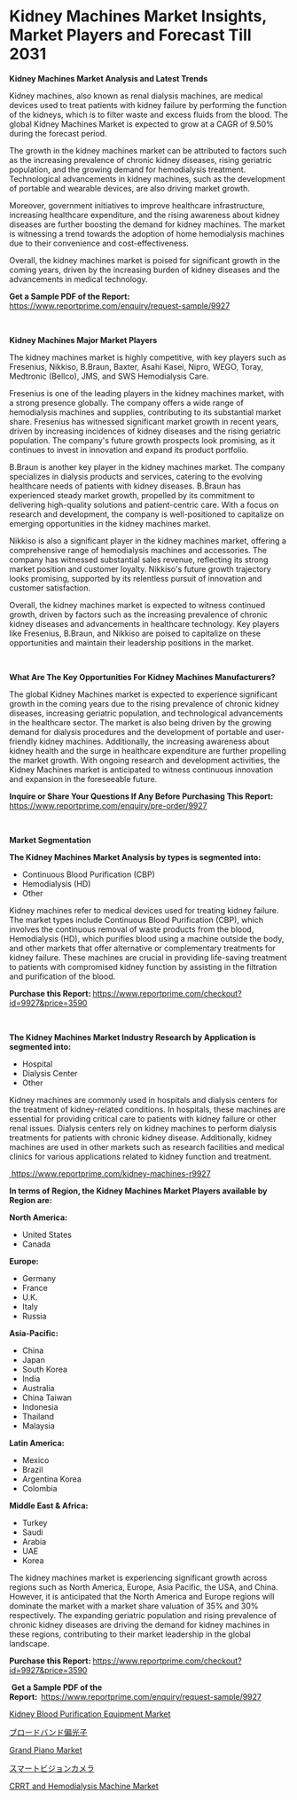 <p><h1>Kidney Machines Market Insights, Market Players and Forecast Till 2031</h1></p><p><strong>Kidney Machines Market Analysis and Latest Trends</strong></p>
<p><p>Kidney machines, also known as renal dialysis machines, are medical devices used to treat patients with kidney failure by performing the function of the kidneys, which is to filter waste and excess fluids from the blood. The global Kidney Machines Market is expected to grow at a CAGR of 9.50% during the forecast period.</p><p>The growth in the kidney machines market can be attributed to factors such as the increasing prevalence of chronic kidney diseases, rising geriatric population, and the growing demand for hemodialysis treatment. Technological advancements in kidney machines, such as the development of portable and wearable devices, are also driving market growth.</p><p>Moreover, government initiatives to improve healthcare infrastructure, increasing healthcare expenditure, and the rising awareness about kidney diseases are further boosting the demand for kidney machines. The market is witnessing a trend towards the adoption of home hemodialysis machines due to their convenience and cost-effectiveness.</p><p>Overall, the kidney machines market is poised for significant growth in the coming years, driven by the increasing burden of kidney diseases and the advancements in medical technology.</p></p>
<p><strong>Get a Sample PDF of the Report:&nbsp;</strong> <a href="https://www.reportprime.com/enquiry/request-sample/9927">https://www.reportprime.com/enquiry/request-sample/9927</a></p>
<p>&nbsp;</p>
<p><strong>Kidney Machines Major Market Players</strong></p>
<p><p>The kidney machines market is highly competitive, with key players such as Fresenius, Nikkiso, B.Braun, Baxter, Asahi Kasei, Nipro, WEGO, Toray, Medtronic (Bellco), JMS, and SWS Hemodialysis Care. </p><p>Fresenius is one of the leading players in the kidney machines market, with a strong presence globally. The company offers a wide range of hemodialysis machines and supplies, contributing to its substantial market share. Fresenius has witnessed significant market growth in recent years, driven by increasing incidences of kidney diseases and the rising geriatric population. The company's future growth prospects look promising, as it continues to invest in innovation and expand its product portfolio.</p><p>B.Braun is another key player in the kidney machines market. The company specializes in dialysis products and services, catering to the evolving healthcare needs of patients with kidney diseases. B.Braun has experienced steady market growth, propelled by its commitment to delivering high-quality solutions and patient-centric care. With a focus on research and development, the company is well-positioned to capitalize on emerging opportunities in the kidney machines market.</p><p>Nikkiso is also a significant player in the kidney machines market, offering a comprehensive range of hemodialysis machines and accessories. The company has witnessed substantial sales revenue, reflecting its strong market position and customer loyalty. Nikkiso's future growth trajectory looks promising, supported by its relentless pursuit of innovation and customer satisfaction.</p><p>Overall, the kidney machines market is expected to witness continued growth, driven by factors such as the increasing prevalence of chronic kidney diseases and advancements in healthcare technology. Key players like Fresenius, B.Braun, and Nikkiso are poised to capitalize on these opportunities and maintain their leadership positions in the market.</p></p>
<p>&nbsp;</p>
<p><strong>What Are The Key Opportunities For Kidney Machines Manufacturers?</strong></p>
<p><p>The global Kidney Machines market is expected to experience significant growth in the coming years due to the rising prevalence of chronic kidney diseases, increasing geriatric population, and technological advancements in the healthcare sector. The market is also being driven by the growing demand for dialysis procedures and the development of portable and user-friendly kidney machines. Additionally, the increasing awareness about kidney health and the surge in healthcare expenditure are further propelling the market growth. With ongoing research and development activities, the Kidney Machines market is anticipated to witness continuous innovation and expansion in the foreseeable future.</p></p>
<p><strong>Inquire or Share Your Questions If Any Before Purchasing This Report:</strong> <a href="https://www.reportprime.com/enquiry/pre-order/9927">https://www.reportprime.com/enquiry/pre-order/9927</a></p>
<p>&nbsp;</p>
<p><strong>Market Segmentation</strong></p>
<p><strong>The Kidney Machines Market Analysis by types is segmented into:</strong></p>
<p><ul><li>Continuous Blood Purification (CBP)</li><li>Hemodialysis (HD)</li><li>Other</li></ul></p>
<p><p>Kidney machines refer to medical devices used for treating kidney failure. The market types include Continuous Blood Purification (CBP), which involves the continuous removal of waste products from the blood, Hemodialysis (HD), which purifies blood using a machine outside the body, and other markets that offer alternative or complementary treatments for kidney failure. These machines are crucial in providing life-saving treatment to patients with compromised kidney function by assisting in the filtration and purification of the blood.</p></p>
<p><strong>Purchase this Report:&nbsp;</strong><a href="https://www.reportprime.com/checkout?id=9927&price=3590">https://www.reportprime.com/checkout?id=9927&price=3590</a></p>
<p>&nbsp;</p>
<p><strong>The Kidney Machines Market Industry Research by Application is segmented into:</strong></p>
<p><ul><li>Hospital</li><li>Dialysis Center</li><li>Other</li></ul></p>
<p><p>Kidney machines are commonly used in hospitals and dialysis centers for the treatment of kidney-related conditions. In hospitals, these machines are essential for providing critical care to patients with kidney failure or other renal issues. Dialysis centers rely on kidney machines to perform dialysis treatments for patients with chronic kidney disease. Additionally, kidney machines are used in other markets such as research facilities and medical clinics for various applications related to kidney function and treatment.</p></p>
<p><a href="https://www.reportprime.com/kidney-machines-r9927">&nbsp;https://www.reportprime.com/kidney-machines-r9927</a></p>
<p><strong>In terms of Region, the Kidney Machines Market Players available by Region are:</strong></p>
<p>
    <p> <strong> North America: </strong>
        <ul>
            <li>United States</li>
            <li>Canada</li>
        </ul>
        </p> 
    <p> <strong> Europe: </strong>
        <ul>
            <li>Germany</li>
            <li>France</li>
            <li>U.K.</li>
            <li>Italy</li>
            <li>Russia</li>
        </ul>
        </p> 
    <p> <strong> Asia-Pacific: </strong>
        <ul>
            <li>China</li>
            <li>Japan</li>
            <li>South Korea</li>
            <li>India</li>
            <li>Australia</li>
            <li>China Taiwan</li>
            <li>Indonesia</li>
            <li>Thailand</li>
            <li>Malaysia</li>
        </ul>
        </p> 
    <p> <strong> Latin America: </strong>
        <ul>
            <li>Mexico</li>
            <li>Brazil</li>
            <li>Argentina Korea</li>
            <li>Colombia</li>
        </ul>
        </p> 
    <p> <strong> Middle East & Africa: </strong>
        <ul>
            <li>Turkey</li>
            <li>Saudi</li>
            <li>Arabia</li>
            <li>UAE</li>
            <li>Korea</li>
        </ul>
    </p>
    </p>
<p><p>The kidney machines market is experiencing significant growth across regions such as North America, Europe, Asia Pacific, the USA, and China. However, it is anticipated that the North America and Europe regions will dominate the market with a market share valuation of 35% and 30% respectively. The expanding geriatric population and rising prevalence of chronic kidney diseases are driving the demand for kidney machines in these regions, contributing to their market leadership in the global landscape.</p></p>
<p><strong>Purchase this Report: </strong><a href="https://www.reportprime.com/checkout?id=9927&price=3590">https://www.reportprime.com/checkout?id=9927&price=3590</a></p>
<p>&nbsp;<strong>Get a Sample PDF of the Report:&nbsp;&nbsp;</strong><a href="https://www.reportprime.com/enquiry/request-sample/9927">https://www.reportprime.com/enquiry/request-sample/9927</a></p>
<p><strong></strong></p>
<p><p><a href="https://github.com/lorenzaSchmeler/Market-Research-Report-List-1/blob/main/kidney-blood-purification-equipment-market.md">Kidney Blood Purification Equipment Market</a></p><p><a href="https://github.com/alyle7648/Market-Research-Report-List-1/blob/main/373377079049.md">ブロードバンド偏光子</a></p><p><a href="https://issuu.com/reportprime-2/docs/grand-piano-market-size-2030.pptx">Grand Piano Market</a></p><p><a href="https://github.com/leigh4852023/Market-Research-Report-List-1/blob/main/681217479050.md">スマートビジョンカメラ</a></p><p><a href="https://github.com/ruddyyedelwadw/Market-Research-Report-List-2/blob/main/crrt-and-hemodialysis-machine-market.md">CRRT and Hemodialysis Machine Market</a></p></p>